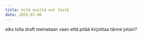 ```yaml
---
title: mitä mieltä oot tästä
date: 2025-02-06
---
```


eiks tolla draft meinataan vaan että pitää kirjoittaa tänne jotain?
